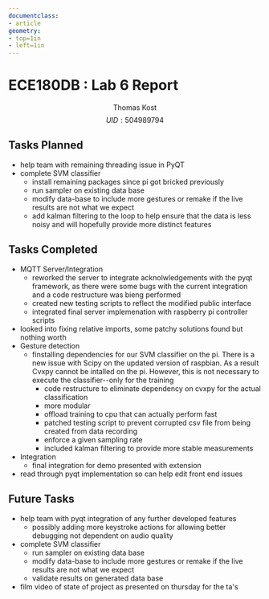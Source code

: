 ```yaml
---
documentclass:
- article
geometry:
- top=1in
- left=1in
---
```



# ECE180DB : Lab 6 Report

$$\text{Thomas Kost}$$
$$UID:504989794$$

## Tasks Planned
- help team with remaining threading issue in PyQT
- complete SVM classifier
    - install remaining packages since pi got bricked previously
    - run sampler on existing data base
    - modify data-base to include more gestures or remake if the live results are not what we expect
    - add kalman filtering to the loop to help ensure that the data is less noisy and will hopefully provide more distinct features

## Tasks Completed
- MQTT Server/Integration
    - reworked the server to integrate acknolwledgements with the pyqt framework, as there were some bugs with the current integration and a code restructure was bieng performed
    - created new testing scripts to reflect the modified public interface
    - integrated final server implemenation with raspberry pi controller scripts
- looked into fixing relative imports, some patchy solutions found but nothing worth 
- Gesture detection
    - finstalling dependencies for our SVM classifier on the pi. There is a new issue with Scipy on the updated version of raspbian. As a result Cvxpy cannot be intalled on the pi. However, this is not necessary to execute the classifier--only for the training
        - code restructure to eliminate dependency on cvxpy for the actual classification
        - more modular
        - offload training to cpu that can actually perform fast
        - patched testing script to prevent corrupted csv file from being created from data recording
        - enforce a given sampling rate
        - included kalman filtering to provide more stable measurements 
- Integration
    - final integration for demo presented with extension
- read through pyqt implementation so can help edit front end issues

## Future Tasks

- help team with pyqt integration of any further developed features
    - possibly adding more keystroke actions for allowing better debugging not dependent on audio quality
- complete SVM classifier
    - run sampler on existing data base
    - modify data-base to include more gestures or remake if the live results are not what we expect
    - validate results on generated data base
- film video of state of project as presented on thursday for the ta's
